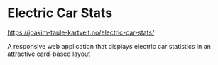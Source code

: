 # Electric Car Stats
https://joakim-taule-kartveit.no/electric-car-stats/

A responsive web application that displays electric car statistics in an attractive card-based layout
